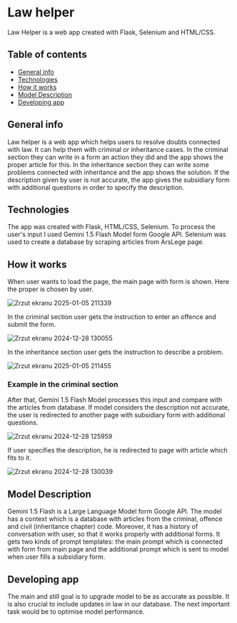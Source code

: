 # Law helper
Law Helper is a web app created with Flask, Selenium and HTML/CSS.

## Table of contents
* [General info](#general-info)
* [Technologies](#technologies)
* [How it works](#how-it-works)
* [Model Description](#model-description)
* [Developing app](#developing-app)

## General info
Law helper is a web app which helps users to resolve doubts connected with law. It can help them with criminal or inheritance cases. In the criminal section they can write in a form an action they did and the app shows the proper article for this. In the inheritance section they can write some problems connected with inheritance and the app shows the solution. If the description given by user is not accurate, the app gives the subsidiary form with additional questions
in order to specify the description.

## Technologies
The app was created with Flask, HTML/CSS, Selenium. To process the user's input I used Gemini 1.5 Flash Model form Google API. Selenium
was used to create a database by scraping articles from ArsLege page.

## How it works
When user wants to load the page, the main page with form is shown. Here the proper is chosen by user.

![Zrzut ekranu 2025-01-05 211339](https://github.com/user-attachments/assets/ff663f43-005d-4079-8b7b-d7695d85d441)

In the criminal section user gets the instruction to enter an offence and submit the form.

![Zrzut ekranu 2024-12-28 130055](https://github.com/user-attachments/assets/696c4d57-706a-490e-ad59-c68ace0e2536)

In the inheritance section user gets the instruction to describe a problem.

![Zrzut ekranu 2025-01-05 211455](https://github.com/user-attachments/assets/fbd17b79-3f00-4bdd-b854-c0d4004fc1cc)

### Example in the criminal section
After that, Gemini 1.5 Flash Model processes this input and compare with the articles from database. If model considers the description
not accurate, the user is redirected to another page with subsidiary form with additional questions.

![Zrzut ekranu 2024-12-28 125959](https://github.com/user-attachments/assets/418a7b3c-738f-4472-a546-601fe8a6b6da)

If user specifies the description, he is redirected to page with article which fits to it.

![Zrzut ekranu 2024-12-28 130039](https://github.com/user-attachments/assets/b5a5e2b5-1dcd-446c-b65c-43573765528a)


## Model Description
Gemini 1.5 Flash is a Large Language Model form Google API. The model has a context which is a database with articles from the criminal, offence and civil (inheritance chapter) code. Moreover, it has a history of conversation with user, so that it works properly with additional forms. It gets two kinds of prompt templates: the main prompt which is connected with form from main page and the additional prompt which is sent to model when user fills a subsidiary form.

## Developing app
The main and still goal is to upgrade model to be as accurate as possible. It is also crucial to include updates in law in our database.
The next important task would be to optimise model performance.
